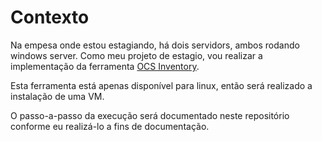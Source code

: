 # Contexto

Na empesa onde estou estagiando, há dois servidors, ambos rodando windows server. Como meu projeto de estagio, vou realizar a implementação da ferramenta [OCS Inventory](https://ocsinventory-ng.org/?lang=en).

Esta ferramenta está apenas disponível para linux, então será realizado a instalação de uma VM.

O passo-a-passo da execução será documentado neste repositório conforme eu realizá-lo a fins de documentação.

